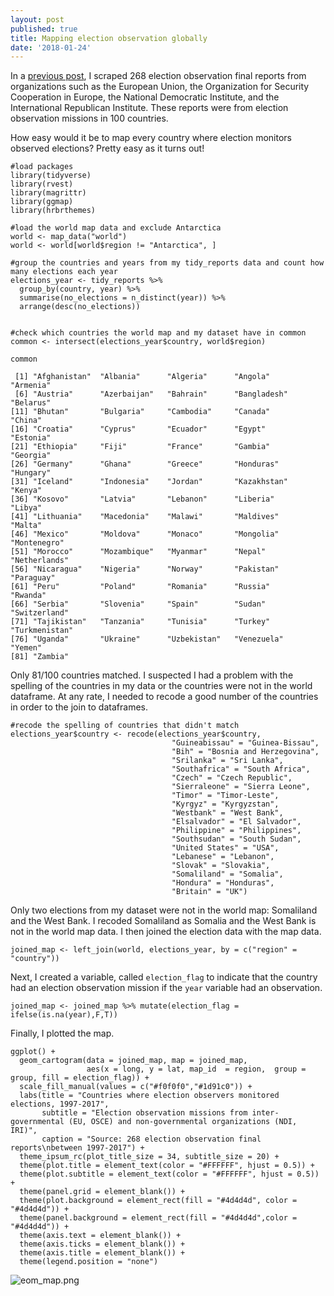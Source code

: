 ```yaml
---
layout: post
published: true
title: Mapping election observation globally
date: '2018-01-24'
---
```


In a [previous post](https://rayms.github.io/2018-01-04-election-observers/), I scraped 268 election observation final reports from organizations such as the European Union, the Organization for Security Cooperation in Europe, the National Democratic Institute, and the International Republican Institute. These reports were from election observation missions in 100 countries. 

How easy would it be to map every country where election monitors observed elections? Pretty easy as it turns out!


```{r}
#load packages
library(tidyverse)
library(rvest)
library(magrittr)
library(ggmap)
library(hrbrthemes)

#load the world map data and exclude Antarctica
world <- map_data("world")
world <- world[world$region != "Antarctica", ]

#group the countries and years from my tidy_reports data and count how many elections each year
elections_year <- tidy_reports %>%
  group_by(country, year) %>%
  summarise(no_elections = n_distinct(year)) %>%
  arrange(desc(no_elections)) 


#check which countries the world map and my dataset have in common
common <- intersect(elections_year$country, world$region)  

common

 [1] "Afghanistan"  "Albania"      "Algeria"      "Angola"       "Armenia"     
 [6] "Austria"      "Azerbaijan"   "Bahrain"      "Bangladesh"   "Belarus"     
[11] "Bhutan"       "Bulgaria"     "Cambodia"     "Canada"       "China"       
[16] "Croatia"      "Cyprus"       "Ecuador"      "Egypt"        "Estonia"     
[21] "Ethiopia"     "Fiji"         "France"       "Gambia"       "Georgia"     
[26] "Germany"      "Ghana"        "Greece"       "Honduras"     "Hungary"     
[31] "Iceland"      "Indonesia"    "Jordan"       "Kazakhstan"   "Kenya"       
[36] "Kosovo"       "Latvia"       "Lebanon"      "Liberia"      "Libya"       
[41] "Lithuania"    "Macedonia"    "Malawi"       "Maldives"     "Malta"       
[46] "Mexico"       "Moldova"      "Monaco"       "Mongolia"     "Montenegro"  
[51] "Morocco"      "Mozambique"   "Myanmar"      "Nepal"        "Netherlands" 
[56] "Nicaragua"    "Nigeria"      "Norway"       "Pakistan"     "Paraguay"    
[61] "Peru"         "Poland"       "Romania"      "Russia"       "Rwanda"      
[66] "Serbia"       "Slovenia"     "Spain"        "Sudan"        "Switzerland" 
[71] "Tajikistan"   "Tanzania"     "Tunisia"      "Turkey"       "Turkmenistan"
[76] "Uganda"       "Ukraine"      "Uzbekistan"   "Venezuela"    "Yemen"       
[81] "Zambia"      
```

Only 81/100 countries matched. I suspected I had a problem with the spelling of the countries in my  data or the countries were not in the world dataframe. At any rate, I needed to recode a good number of the countries in order to the join to dataframes. 

```{r}
#recode the spelling of countries that didn't match
elections_year$country <- recode(elections_year$country,
                                    "Guineabissau" = "Guinea-Bissau",
                                    "Bih" = "Bosnia and Herzegovina",
                                    "Srilanka" = "Sri Lanka",
                                    "Southafrica" = "South Africa",
                                    "Czech" = "Czech Republic",
                                    "Sierraleone" = "Sierra Leone",
                                    "Timor" = "Timor-Leste",
                                    "Kyrgyz" = "Kyrgyzstan",
                                    "Westbank" = "West Bank",
                                    "Elsalvador" = "El Salvador",
                                    "Philippine" = "Philippines",
                                    "Southsudan" = "South Sudan",
                                    "United States" = "USA",
                                    "Lebanese" = "Lebanon",
                                    "Slovak" = "Slovakia",
                                    "Somaliland" = "Somalia",
                                    "Hondura" = "Honduras",
                                    "Britain" = "UK")
```

Only two elections from my dataset were not in the world map: Somaliland and the West Bank. I recoded Somaliland as Somalia and the West Bank is not in the world map data. I then joined the election data with the map data. 

```{r}
joined_map <- left_join(world, elections_year, by = c("region" = "country"))

```

Next, I created a variable, called ```election_flag``` to indicate that the country had an election observation mission if the ```year``` variable had an observation. 

```{r}
joined_map <- joined_map %>% mutate(election_flag = ifelse(is.na(year),F,T))
```

Finally, I plotted the map. 

```{r}
ggplot() +
  geom_cartogram(data = joined_map, map = joined_map, 
                 aes(x = long, y = lat, map_id  = region,  group = group, fill = election_flag)) +
  scale_fill_manual(values = c("#f0f0f0","#1d91c0")) +
  labs(title = "Countries where election observers monitored elections, 1997-2017",
       subtitle = "Election observation missions from inter-governmental (EU, OSCE) and non-governmental organizations (NDI, IRI)",
       caption = "Source: 268 election observation final reports\nbetween 1997-2017") +
  theme_ipsum_rc(plot_title_size = 34, subtitle_size = 20) +
  theme(plot.title = element_text(color = "#FFFFFF", hjust = 0.5)) +
  theme(plot.subtitle = element_text(color = "#FFFFFF", hjust = 0.5)) +
  theme(panel.grid = element_blank()) +
  theme(plot.background = element_rect(fill = "#4d4d4d", color = "#4d4d4d")) +
  theme(panel.background = element_rect(fill = "#4d4d4d",color = "#4d4d4d")) +
  theme(axis.text = element_blank()) +
  theme(axis.ticks = element_blank()) +
  theme(axis.title = element_blank()) +
  theme(legend.position = "none")
```
![eom_map.png]({{site.baseurl}}/img/eom_map.png)
